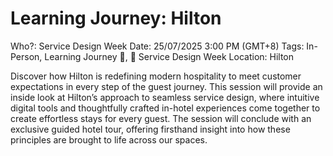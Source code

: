 # Learning Journey: Hilton

Who?: Service Design Week
Date: 25/07/2025 3:00 PM (GMT+8)
Tags: In-Person, Learning Journey 🚌, 🔹 Service Design Week
Location: Hilton

Discover how Hilton is redefining modern hospitality to meet customer expectations in every step of the guest journey. This session will provide an inside look at Hilton’s approach to seamless service design, where intuitive digital tools and thoughtfully crafted in-hotel experiences come together to create effortless stays for every guest. The session will conclude with an exclusive guided hotel tour, offering firsthand insight into how these principles are brought to life across our spaces.